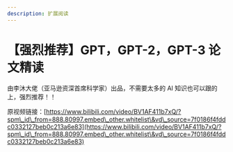 ```yaml
---
description: 扩展阅读
---
```


# 【强烈推荐】GPT，GPT-2，GPT-3 论文精读

由李沐大佬（亚马逊资深首席科学家）出品，不需要太多的 AI 知识也可以跟的上，强烈推荐！！

原视频链接：[https://www.bilibili.com/video/BV1AF411b7xQ/?spm\_id\_from=888.80997.embed\_other.whitelist\&vd\_source=7f0186f4fddc0332127beb0c213a6e83](https://www.bilibili.com/video/BV1AF411b7xQ/?spm\_id\_from=888.80997.embed\_other.whitelist\&vd\_source=7f0186f4fddc0332127beb0c213a6e83)
